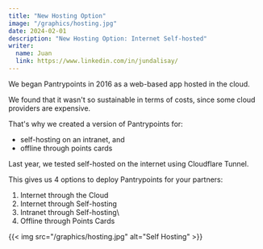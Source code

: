 ```yaml
---
title: "New Hosting Option"
image: "/graphics/hosting.jpg"
date: 2024-02-01
description: "New Hosting Option: Internet Self-hosted"
writer:
  name: Juan
  link: https://www.linkedin.com/in/jundalisay/
---
```



We began Pantrypoints in 2016 as a web-based app hosted in the cloud. 

We found that it wasn't so sustainable in terms of costs, since some cloud providers are expensive.

That's why we created a version of Pantrypoints for:
- self-hosting on an intranet, and
- offline through points cards

Last year, we tested self-hosted on the internet using Cloudflare Tunnel.

This gives us 4 options to deploy Pantrypoints for your partners:

1. Internet through the Cloud
2. Internet through Self-hosting
3. Intranet through Self-hosting\
4. Offline through Points Cards



{{< img src="/graphics/hosting.jpg" alt="Self Hosting" >}}